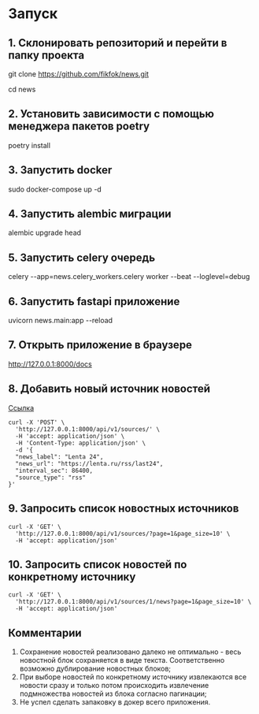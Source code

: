 # Запуск

## 1. Склонировать репозиторий и перейти в папку проекта

git clone https://github.com/fikfok/news.git

cd news

## 2. Установить зависимости с помощью менеджера пакетов poetry

poetry install

## 3. Запустить docker

sudo docker-compose up -d

## 4. Запустить alembic миграции

alembic upgrade head

## 5. Запустить celery очередь

celery --app=news.celery_workers.celery worker --beat --loglevel=debug

## 6. Запустить fastapi приложение

uvicorn news.main:app --reload

## 7. Открыть приложение в браузере

http://127.0.0.1:8000/docs

## 8. Добавить новый источник новостей

[Ссылка](http://127.0.0.1:8000/docs#/%D0%98%D0%BC%D0%BF%D0%BE%D1%80%D1%82%20%D0%BD%D0%BE%D0%B2%D0%BE%D1%81%D1%82%D0%B5%D0%B9/add_source_api_v1_sources__post)


```
curl -X 'POST' \
  'http://127.0.0.1:8000/api/v1/sources/' \
  -H 'accept: application/json' \
  -H 'Content-Type: application/json' \
  -d '{
  "news_label": "Lenta 24",
  "news_url": "https://lenta.ru/rss/last24",
  "interval_sec": 86400,
  "source_type": "rss"
}'
```

## 9. Запросить список новостных источников

```
curl -X 'GET' \
  'http://127.0.0.1:8000/api/v1/sources/?page=1&page_size=10' \
  -H 'accept: application/json'
```

## 10. Запросить список новостей по конкретному источнику

```
curl -X 'GET' \
  'http://127.0.0.1:8000/api/v1/sources/1/news?page=1&page_size=10' \
  -H 'accept: application/json'
```

## Комментарии

1. Сохранение новостей реализовано далеко не оптимально - весь новостной блок сохраняется в виде текста. Соответственно возможно дублирование новостных блоков;
2. При выборе новостей по конкретному источнику извлекаются все новости сразу и только потом происходить извлечение подмножества новостей из блока согласно пагинации;
3. Не успел сделать запаковку в докер всего приложения.